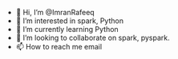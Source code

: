 - 👋 Hi, I’m @ImranRafeeq
- 👀 I’m interested in spark, Python
- 🌱 I’m currently learning Python
- 💞️ I’m looking to collaborate on spark, pyspark.
- 📫 How to reach me email

<!---
ImranRafeeq/ImranRafeeq is a ✨ special ✨ repository because its `README.md` (this file) appears on your GitHub profile.
You can click the Preview link to take a look at your changes.
--->
